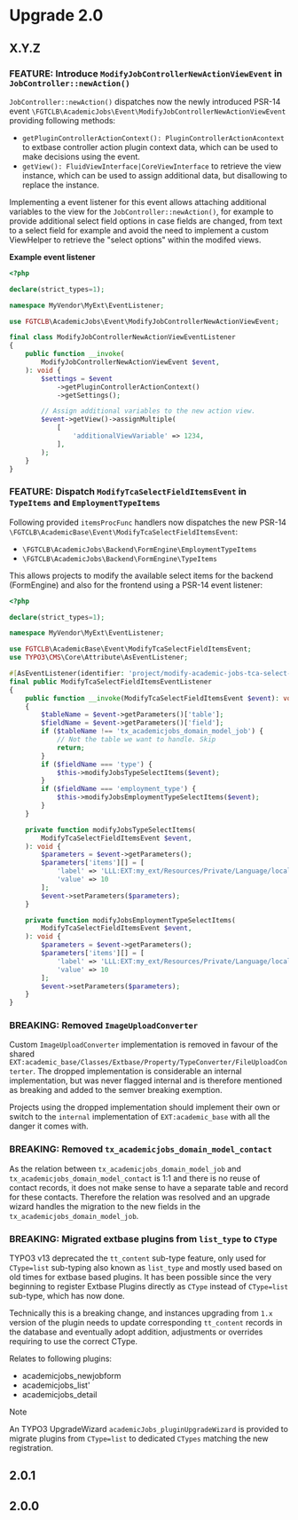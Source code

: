 # Upgrade 2.0

## X.Y.Z

### FEATURE: Introduce `ModifyJobControllerNewActionViewEvent` in `JobController::newAction()`

`JobController::newAction()` dispatches now the newly introduced PSR-14 event
`\FGTCLB\AcademicJobs\Event\ModifyJobControllerNewActionViewEvent` providing
following methods:

* `getPluginControllerActionContext(): PluginControllerActionAcontext` to
  extbase controller action plugin context data, which can be used to make
  decisions using the event.
* `getView(): FluidViewInterface|CoreViewInterface` to retrieve the view
  instance, which can be used to assign additional data, but disallowing
  to replace the instance.

Implementing a event listener for this event allows attaching additional
variables to the view for the `JobController::newAction()`, for example
to provide additional select field options in case fields are changed,
from text to a select field for example and avoid the need to implement
a custom ViewHelper to retrieve the "select options" within the modifed
views.

**Example event listener**

```php
<?php

declare(strict_types=1);

namespace MyVendor\MyExt\EventListener;

use FGTCLB\AcademicJobs\Event\ModifyJobControllerNewActionViewEvent;

final class ModifyJobControllerNewActionViewEventListener
{
    public function __invoke(
        ModifyJobControllerNewActionViewEvent $event,
    ): void {
        $settings = $event
            ->getPluginControllerActionContext()
            ->getSettings();

        // Assign additional variables to the new action view.
        $event->getView()->assignMultiple(
            [
                'additionalViewVariable' => 1234,
            ],
        );
    }
}
```

### FEATURE: Dispatch `ModifyTcaSelectFieldItemsEvent` in `TypeItems` and `EmploymentTypeItems`

Following provided `itemsProcFunc` handlers now dispatches the new
PSR-14 `\FGTCLB\AcademicBase\Event\ModifyTcaSelectFieldItemsEvent`:

* `\FGTCLB\AcademicJobs\Backend\FormEngine\EmploymentTypeItems`
* `\FGTCLB\AcademicJobs\Backend\FormEngine\TypeItems`

This allows projects to modify the available select items for the
backend (FormEngine) and also for the frontend using a PSR-14 event
listener:

```php
<?php

declare(strict_types=1);

namespace MyVendor\MyExt\EventListener;

use FGTCLB\AcademicBase\Event\ModifyTcaSelectFieldItemsEvent;
use TYPO3\CMS\Core\Attribute\AsEventListener;

#[AsEventListener(identifier: 'project/modify-academic-jobs-tca-select-items')]
final public ModifyTcaSelectFieldItemsEventListener
{
    public function __invoke(ModifyTcaSelectFieldItemsEvent $event): void
    {
        $tableName = $event->getParameters()['table'];
        $fieldName = $event->getParameters()['field'];
        if ($tableName !== 'tx_academicjobs_domain_model_job') {
            // Not the table we want to handle. Skip
            return;
        }
        if ($fieldName === 'type') {
            $this->modifyJobsTypeSelectItems($event);
        }
        if ($fieldName === 'employment_type') {
            $this->modifyJobsEmploymentTypeSelectItems($event);
        }
    }

    private function modifyJobsTypeSelectItems(
        ModifyTcaSelectFieldItemsEvent $event,
    ): void {
        $parameters = $event->getParameters();
        $parameters['items'][] = [
            'label' => 'LLL:EXT:my_ext/Resources/Private/Language/locallang_be.xlf:tx_academicjobs_domain_model_job.jobtype.custom_type',
            'value' => 10
        ];
        $event->setParameters($parameters);
    }

    private function modifyJobsEmploymentTypeSelectItems(
        ModifyTcaSelectFieldItemsEvent $event,
    ): void {
        $parameters = $event->getParameters();
        $parameters['items'][] = [
            'label' => 'LLL:EXT:my_ext/Resources/Private/Language/locallang_be.xlf:tx_academicjobs_domain_model_job.employment_type.custom_type',
            'value' => 10
        ];
        $event->setParameters($parameters);
    }
}
```

### BREAKING: Removed `ImageUploadConverter`

Custom `ImageUploadConverter` implementation is removed in favour of the shared
`EXT:academic_base/Classes/Extbase/Property/TypeConverter/FileUploadConterter`.
The dropped implementation is considerable an internal implementation, but was
never flagged internal and is therefore mentioned as breaking and added to the
semver breaking exemption.

Projects using the dropped implementation should implement their own or switch
to the `internal` implementation of `EXT:academic_base` with all the danger it
comes with.

### BREAKING: Removed `tx_academicjobs_domain_model_contact`

As the relation between `tx_academicjobs_domain_model_job` and `tx_academicjobs_domain_model_contact`
is 1:1 and there is no reuse of contact records, it does not make sense to have a separate table
and record for these contacts. Therefore the relation was resolved and an upgrade wizard
handles the migration to the new fields in the `tx_academicjobs_domain_model_job`.

### BREAKING: Migrated extbase plugins from `list_type` to `CType`

TYPO3 v13 deprecated the `tt_content` sub-type feature, only used for `CType=list` sub-typing also known
as `list_type` and mostly used based on old times for extbase based plugins. It has been possible since
the very beginning to register Extbase Plugins directly as `CType` instead of `CType=list` sub-type, which
has now done.

Technically this is a breaking change, and instances upgrading from `1.x` version of the plugin needs to
update corresponding `tt_content` records in the database and eventually adopt addition, adjustments or
overrides requiring to use the correct CType.

Relates to following plugins:

* academicjobs_newjobform
* academicjobs_list'
* academicjobs_detail

> [!NOTE]
> An TYPO3 UpgradeWizard `academicJobs_pluginUpgradeWizard` is provided to migrate
> plugins from `CType=list` to dedicated `CTypes` matching the new registration.

## 2.0.1

## 2.0.0
